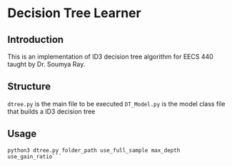 # Decision Tree Learner

## Introduction
This is an implementation of ID3 decision tree algorithm for EECS 440 taught by Dr. Soumya Ray.

## Structure
```dtree.py``` is the main file to be executed
```DT_Model.py``` is the model class file that builds a ID3 decision tree

## Usage

```shell
python3 dtree.py folder_path use_full_sample max_depth use_gain_ratio```
